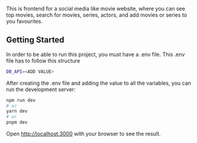 This is frontend for a social media like movie website, where you can see top movies, search for movies, series, actors, and add movies or series
to you favourites.

## Getting Started
In order to be able to run this project, you must have a .env file.
This .env file has to follow this structure 

```bash
DB_API=<ADD VALUE>

```
After creating the .env file and adding the value to all the variables, you can run the development server:

```bash
npm run dev
# or
yarn dev
# or
pnpm dev
```

Open [http://localhost:3000](http://localhost:3000) with your browser to see the result.




